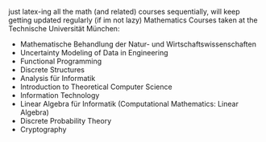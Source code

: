 just latex-ing all the math (and related) courses sequentially, will keep getting updated regularly (if im not lazy)
Mathematics Courses taken at the Technische Universität München:
- Mathematische Behandlung der Natur- und Wirtschaftswissenschaften 
- Uncertainty Modeling of Data in Engineering
- Functional Programming
- Discrete Structures
- Analysis für Informatik
- Introduction to Theoretical Computer Science 
- Information Technology
- Linear Algebra für Informatik (Computational Mathematics: Linear Algebra)
- Discrete Probability Theory
- Cryptography


